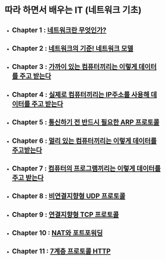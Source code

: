 # 따라 하면서 배우는 IT (네트워크 기초)

- ## Chapter 1 : [네트워크란 무엇인가?](Chapter1.md)
- ## Chapter 2 : [네트워크의 기준! 네트워크 모델](Chapter2.md)
- ## Chapter 3 : [가까이 있는 컴퓨터끼리는 이렇게 데이터를 주고 받는다](Chapter3.md)
- ## Chapter 4 : [실제로 컴퓨터끼리는 IP주소를 사용해 데이터를 주고 받는다](Chapter4.md)
- ## Chapter 5 : [통신하기 전 반드시 필요한 ARP 프로토콜](Chapter5.md)
- ## Chapter 6 : [멀리 있는 컴퓨터끼리는 이렇게 데이터를 주고받는다](Chapter6.md)
- ## Chapter 7 : [컴퓨터의 프로그램끼리는 이렇게 데이터를 주고 받는다](Chapter7.md)
- ## Chapter 8 : [비연결지향형 UDP 프로토콜](Chapter8.md)
- ## Chapter 9 : [연결지향형 TCP 프로토콜](Chapter9.md)
- ## Chapter 10 : [NAT와 포트포워딩](Chapter10.md)
- ## Chapter 11 : [7계층 프로토콜 HTTP](Chapter11.md)